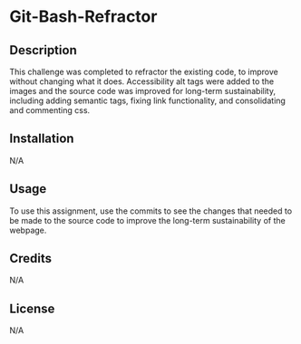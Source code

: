 # Git-Bash-Refractor

## Description

This challenge was completed to refractor the existing code, to improve without changing what it does. Accessibility alt tags were added to the images and the source code was improved for long-term sustainability, including adding semantic tags, fixing link functionality, and consolidating and commenting css. 

## Installation

N/A

## Usage

To use this assignment, use the commits to see the changes that needed to be made to the source code to improve the long-term sustainability of the webpage. 

## Credits

N/A

## License

N/A